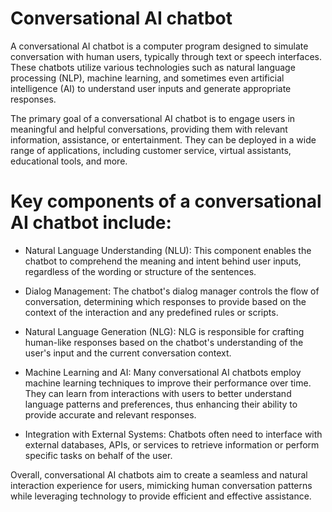 # Conversational AI chatbot
A conversational AI chatbot is a computer program designed to simulate conversation with human users, typically through text or speech interfaces. These chatbots utilize various technologies such as natural language processing (NLP), machine learning, and sometimes even artificial intelligence (AI) to understand user inputs and generate appropriate responses.

The primary goal of a conversational AI chatbot is to engage users in meaningful and helpful conversations, providing them with relevant information, assistance, or entertainment. They can be deployed in a wide range of applications, including customer service, virtual assistants, educational tools, and more.

# Key components of a conversational AI chatbot include:

- Natural Language Understanding (NLU): This component enables the chatbot to comprehend the meaning and intent behind user inputs, regardless of the wording or structure of the sentences.

- Dialog Management: The chatbot's dialog manager controls the flow of conversation, determining which responses to provide based on the context of the interaction and any predefined rules or scripts.

- Natural Language Generation (NLG): NLG is responsible for crafting human-like responses based on the chatbot's understanding of the user's input and the current conversation context.

- Machine Learning and AI: Many conversational AI chatbots employ machine learning techniques to improve their performance over time. They can learn from interactions with users to better understand language patterns and preferences, thus enhancing their ability to provide accurate and relevant responses.

- Integration with External Systems: Chatbots often need to interface with external databases, APIs, or services to retrieve information or perform specific tasks on behalf of the user.

Overall, conversational AI chatbots aim to create a seamless and natural interaction experience for users, mimicking human conversation patterns while leveraging technology to provide efficient and effective assistance.
